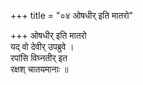+++
title = "०४ ओषधीर् इति मातरो"

+++
ओषधीर् इति मातरो  
यद् वो देवीर् उपब्रुवे ।  
रपांसि विघ्नतीर् इत  
रक्षश् चातयमानाः ॥